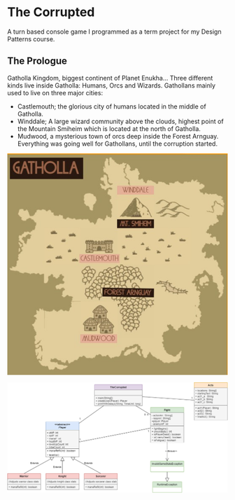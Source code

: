 # The Corrupted
A turn based console game I programmed as a term project for my Design Patterns course.

## The Prologue
Gatholla Kingdom, biggest continent of Planet Enukha... Three different kinds live inside Gatholla: Humans, Orcs and Wizards. Gathollans mainly used to live on three major cities:
- Castlemouth; the glorious city of humans located in the middle of Gatholla.
- Winddale; A large wizard community above the clouds, highest point of the Mountain Smiheim which is located at the north of Gatholla.
- Mudwood, a mysterious town of orcs deep inside the Forest Arnguay.
Everything was going well for Gathollans, until the corruption started.

![Screenshot](Gatholla.jpg)

![Screenshot](CSE351_TermProject_UML_Diagram.png)
